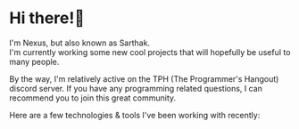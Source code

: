 # Hi there!👋
I'm Nexus, but also known as Sarthak.<br>
I'm currently working some new cool projects that will hopefully be useful to many people.

By the way, I'm relatively active on the TPH (The Programmer's Hangout) discord server. If you have any programming related questions, I can recommend you to join this great community.

Here are a few technologies & tools I've been working with recently:


